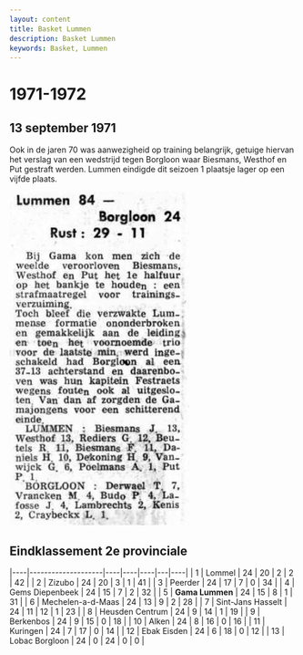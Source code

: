 ```yaml
---
layout: content
title: Basket Lummen
description: Basket Lummen
keywords: Basket, Lummen
---
```


# 1971-1972

## 13 september 1971

Ook in de jaren 70 was aanwezigheid op training belangrijk, getuige hiervan het verslag van een wedstrijd tegen Borgloon waar Biesmans, Westhof en Put gestraft werden.
Lummen eindigde dit seizoen 1 plaatsje lager op een vijfde plaats.

![19710913](/club/geschiedenis/1971-1972/19710913.gif)

## Eindklassement 2e provinciale

|----|--------------------|----|----|----|---|----|
| 1  | Lommel             | 24 | 20 | 2  | 2 | 42 |
| 2  | Zizubo             | 24 | 20 | 3  | 1 | 41 |
| 3  | Peerder            | 24 | 17 | 7  | 0 | 34 |
| 4  | Gems Diepenbeek    | 24 | 15 | 7  | 2 | 32 |
| 5  | **Gama Lummen**    | 24 | 15 | 8  | 1 | 31 |
| 6  | Mechelen-a-d-Maas  | 24 | 13 | 9  | 2 | 28 |
| 7  | Sint-Jans Hasselt  | 24 | 11 | 12 | 1 | 23 |
| 8  | Heusden Centrum    | 24 | 9  | 14 | 1 | 19 |
| 9  | Berkenbos          | 24 | 9  | 15 | 0 | 18 |
| 10 | Alken              | 24 | 8  | 16 | 0 | 16 |
| 11 | Kuringen           | 24 | 7  | 17 | 0 | 14 |
| 12 | Ebak Eisden        | 24 | 6  | 18 | 0 | 12 |
| 13 | Lobac Borgloon     | 24 | 0  | 24 | 0 | 0  |



